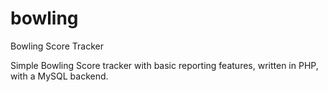 bowling
=======

Bowling Score Tracker

Simple Bowling Score tracker with basic reporting features, written in PHP, with a MySQL backend.